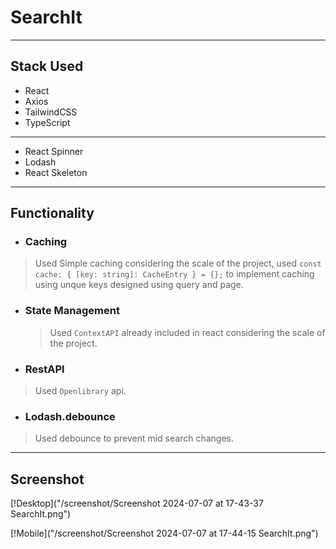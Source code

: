 # SearchIt

---

## Stack Used

- React
- Axios
- TailwindCSS
- TypeScript

---

- React Spinner
- Lodash
- React Skeleton

---

## Functionality

- ### Caching

> Used Simple caching considering the scale of the project, used `const cache: { [key: string]: CacheEntry } = {};` to implement caching using unque keys designed using query and page.

- ### State Management
  
  > Used `ContextAPI` already included in react considering the scale of the project.

- ### RestAPI
  
> Used `Openlibrary` api.

- ### Lodash.debounce
  
> Used debounce to prevent mid search changes.

---

## Screenshot

[!Desktop]("/screenshot/Screenshot 2024-07-07 at 17-43-37 SearchIt.png")

[!Mobile]("/screenshot/Screenshot 2024-07-07 at 17-44-15 SearchIt.png")